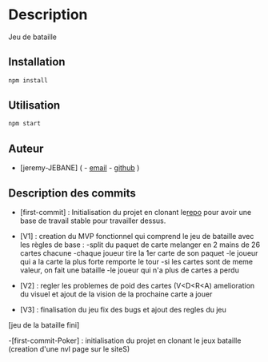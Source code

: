 # Description

Jeu de bataille

## Installation

```bash
npm install
```

## Utilisation

```bash
npm start
```

## Auteur

- [jeremy-JEBANE]
(
        - [email](mailto:jeremy.jebane@supdevinci-edu.fr)
        - [github](https://github.com/yolonime)
)

## Description des commits

- [first-commit] : Initialisation du projet en clonant le[repo](https://github.com/j-vaillant/movie-app.git) pour avoir une base de travail stable pour travailler dessus.

- [V1] : creation du MVP fonctionnel qui comprend le jeu de bataille avec les règles de base : -split du paquet de carte melanger en 2 mains de 26 cartes chacune -chaque joueur tire la 1er carte de son paquet -le joueur qui a la carte la plus forte remporte le tour -si les cartes sont de meme valeur, on fait une bataille -le joueur qui n'a plus de cartes a perdu

- [V2] : regler les problemes de poid des cartes (V<D<R<A) amelioration du visuel et ajout de la vision de la prochaine carte a jouer

- [V3] : finalisation du jeu fix des bugs  et ajout des regles du jeu

[jeu de la bataille fini]

-[first-commit-Poker] : initialisation du projet en clonant le jeux bataille (creation d'une nvl page sur le siteS)
